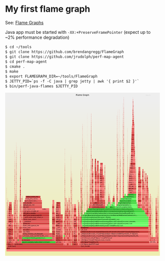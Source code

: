 # My first flame graph

See: [Flame Graphs](../../../performance.md#flame-graphs)

Java app must be started with ```-XX:+PreserveFramePointer``` (expect up to ~2% performance degradation)

```
$ cd ~/tools
$ git clone https://github.com/brendangregg/FlameGraph
$ git clone https://github.com/jrudolph/perf-map-agent
$ cd perf-map-agent
$ cmake .
$ make
$ export FLAMEGRAPH_DIR=~/tools/FlameGraph
$ JETTY_PID=`ps -f -C java | grep jetty | awk '{ print $2 }'`
$ bin/perf-java-flames $JETTY_PID
```

![First FlameGraph](first_flamegraph.svg)